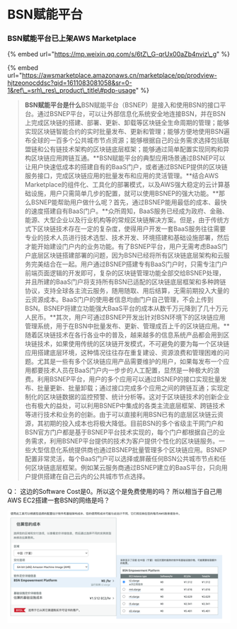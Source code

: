 # BSN赋能平台

### BSN赋能平台已上架AWS Marketplace <a id="activity-name"></a>

{% embed url="https://mp.weixin.qq.com/s/6tZ\_G-qrUx00aZb4nviz\_g" %}

{% embed url="https://awsmarketplace.amazonaws.cn/marketplace/pp/prodview-hjtzeonocddsc?qid=1611083081058&sr=0-1&ref\_=srh\_res\_product\_title\#pdp-usage" %}

> **BSN赋能平台是什么**BSN赋能平台（BSNEP）是接入和使用BSN的接口平台。通过BSNEP平台，可以让外部信息化系统安全地连接BSN，并在BSN上完成区块链的搭建、部署、更新、卸载等区块链全生命周期的管理；能够实现区块链智能合约的实时批量发布、更新和管理；能够方便地使用BSN遍布全球的一百多个公共城市节点资源；能够根据自己的业务需求选择包括联盟链和公有链技术架构的区块链底层框架；能够通过简单配置实现同构和异构区块链应用跨链互通。**BSN赋能平台的典型应用场景通过BSNEP可以让用户快速低成本的搭建自有的BaaS门户，或者通过BSNEP提供的区块链服务接口，完成区块链应用的批量发布和应用的灵活管理。**结合AWS Marketplace的组件化、工具化的部署模式，以及AWS强大稳定的云计算基础设施，用户只需简单几步的配置，就可以使用BSNEP的强大功能。**那么BSNEP能帮助用户做什么呢？首先，通过BSNEP能用最低的成本、最快的速度搭建自有BaaS门户。**众所周知，BaaS服务已经成为政府、金融、能源、大型企业以及行业机构等的常规区块链解决方案。但是，由于传统方式下区块链技术存在一定的复杂度，使得用户开发一套BaaS服务往往需要专业的技术人员进行技术选型、技术开发、环境搭建和基础设施部署，然后才能开始建设门户内的业务功能。有了BSNEP平台，用户无需考虑BaaS门户底层区块链搭建部署的问题，因为BSN已经将所有区块链底层架构和云服务完美结合在一起。用户通过BSNEP搭建专有BaaS门户时，只需专注门户前端页面逻辑的开发即可，复杂的区块链管理功能全部交给BSNEP处理，并且所建的BaaS门户将支持所有BSN已适配的区块链底层框架和多种跨链协议，支持全球各主流云服务，随用随取、用后结算，无需前期投入大量的云资源成本。BaaS门户的使用者信息均由门户自己管理，不会上传到BSN。BSNEP将建立功能强大BaaS平台的成本从数千万元降到了几十万元人民币。**其次，用户可通过BSNEP开发出针对BSN环境下的区块链应用管理系统，用于在BSN中批量发布、更新、管理成百上千的区块链应用。**随着区块链技术在各行各业中的普及，越来越多的信息系统产品都会用到区块链技术，如果使用传统的区块链开发模式，不可避免的要为每一个区块链应用搭建底层环境，这种情况往往存在重复建设、资源浪费和管理困难的问题。尤其是一些有多个区块链应用产品需要维护的用户，如果每发布一个应用都要技术人员在BaaS门户内一步步的人工配置，显然是一种极大的浪费。利用BSNEP平台，用户的多个应用可以通过BSNEP的接口实现批量发布、批量更新、批量卸载；通过接口完成多个应用之间的跨链互通；实现定制化的区块链数据的监控预警、统计分析等。这对于区块链技术的创新企业也有极大的益处，可以利用BSNEP中集成的各类主流底层框架、跨链技术等进行技术和业务的创新。由于可以直接利用BSN已有的底层区块链云资源，其初期的投入成本也将极大降低。目前BSN的多个省级主干网门户和BSN官方门户都是基于BSNEP平台技术实现的，每个门户都根据自己的业务需求，利用BSNEP平台提供的技术为客户提供个性化的区块链服务。一些大型信息化系统提供商也通过BSNEP批量管理多个区块链应用。BSNEP配置非常灵活，每个BaaS门户可以选择或屏蔽任何BSN公共城市节点和任何区块链底层框架。例如某云服务商通过BSNEP建立的BaaS平台，只向用户提供搭建在自己云内的公共城市节点选择。

Q： 这边的Software Cost是0。所以这个是免费使用的吗？ 所以相当于自己用AWS EC2搭建一套BSN的网络是吗？

![](../.gitbook/assets/image%20%285%29.png)

